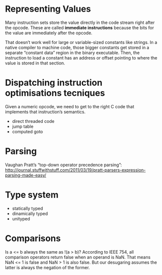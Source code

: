 # Representing Values
Many instruction sets store the value directly in the code stream right after the opcode. These are called **immediate instructions** because the bits for the value are immediately after the opcode.

That doesn’t work well for large or variable-sized constants like strings. In a native compiler to machine code, those bigger constants get stored in a separate “constant data” region in the binary executable. Then, the instruction to load a constant has an address or offset pointing to where the value is stored in that section.

# Dispatching instruction optimisations tecniques
Given a numeric opcode, we need to get to the right C code that implements that instruction’s semantics.
* direct threaded code
* jump table
* computed goto

# Parsing
Vaughan Pratt’s “top-down operator precedence parsing”: http://journal.stuffwithstuff.com/2011/03/19/pratt-parsers-expression-parsing-made-easy/

# Type system
* statically typed
* dinamically typed
* unityped

# Comparisons
Is a <= b always the same as !(a > b)? According to IEEE 754, all comparison operators return false when an operand is NaN. That means NaN <= 1 is false and NaN > 1 is also false. But our desugaring assumes the latter is always the negation of the former.
